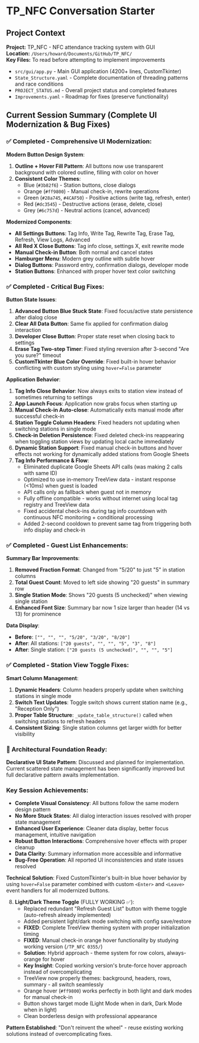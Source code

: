 # TP_NFC Conversation Starter

## Project Context
**Project:** TP_NFC - NFC attendance tracking system with GUI  
**Location:** `/Users/howard/Documents/GitHub/TP_NFC/`  
**Key Files:** To read before attempting to implement improvements
- `src/gui/app.py` - Main GUI application (4200+ lines, CustomTkinter)
- `State_Structure.yaml` - Complete documentation of threading patterns and race conditions
- `PROJECT_STATUS.md` - Overall project status and completed features
- `Improvements.yaml` - Roadmap for fixes (preserve functionality)

## Current Session Summary (Complete UI Modernization & Bug Fixes)

### ✅ Completed - Comprehensive UI Modernization:

**Modern Button Design System**:
1. **Outline + Hover Fill Pattern**: All buttons now use transparent background with colored outline, filling with color on hover
2. **Consistent Color Themes**: 
   - Blue (`#3b82f6`) - Station buttons, close dialogs
   - Orange (`#ff9800`) - Manual check-in, rewrite operations
   - Green (`#28a745`, `#4CAF50`) - Positive actions (write tag, refresh, enter)
   - Red (`#dc3545`) - Destructive actions (erase, delete, close)
   - Grey (`#6c757d`) - Neutral actions (cancel, advanced)

**Modernized Components**:
- **All Settings Buttons**: Tag Info, Write Tag, Rewrite Tag, Erase Tag, Refresh, View Logs, Advanced
- **All Red X Close Buttons**: Tag info close, settings X, exit rewrite mode
- **Manual Check-in Button**: Both normal and cancel states
- **Hamburger Menu**: Modern grey outline with subtle hover
- **Dialog Buttons**: Password entry, confirmation dialogs, developer mode
- **Station Buttons**: Enhanced with proper hover text color switching

### ✅ Completed - Critical Bug Fixes:

**Button State Issues**:
1. **Advanced Button Blue Stuck State**: Fixed focus/active state persistence after dialog close
2. **Clear All Data Button**: Same fix applied for confirmation dialog interaction
3. **Developer Close Button**: Proper state reset when closing back to settings
4. **Erase Tag Two-step Timer**: Fixed styling reversion after 3-second "Are you sure?" timeout
5. **CustomTkinter Blue Color Override**: Fixed built-in hover behavior conflicting with custom styling using `hover=False` parameter

**Application Behavior**:
1. **Tag Info Close Behavior**: Now always exits to station view instead of sometimes returning to settings
2. **App Launch Focus**: Application now grabs focus when starting up
3. **Manual Check-in Auto-close**: Automatically exits manual mode after successful check-in
4. **Station Toggle Column Headers**: Fixed headers not updating when switching stations in single mode
5. **Check-in Deletion Persistence**: Fixed deleted check-ins reappearing when toggling station views by updating local cache immediately
6. **Dynamic Station Support**: Fixed manual check-in buttons and hover effects not working for dynamically added stations from Google Sheets
7. **Tag Info Performance & Flow**: 
   - Eliminated duplicate Google Sheets API calls (was making 2 calls with same ID)
   - Optimized to use in-memory TreeView data - instant response (<10ms) when guest is loaded
   - API calls only as fallback when guest not in memory
   - Fully offline compatible - works without internet using local tag registry and TreeView data
   - Fixed accidental check-ins during tag info countdown with continuous NFC monitoring + conditional processing
   - Added 2-second cooldown to prevent same tag from triggering both info display and check-in

### ✅ Completed - Guest List Enhancements:

**Summary Bar Improvements**:
1. **Removed Fraction Format**: Changed from "5/20" to just "5" in station columns
2. **Total Guest Count**: Moved to left side showing "20 guests" in summary row
3. **Single Station Mode**: Shows "20 guests (5 unchecked)" when viewing single station
4. **Enhanced Font Size**: Summary bar now 1 size larger than header (14 vs 13) for prominence

**Data Display**:
- **Before**: `["", "", "", "5/20", "3/20", "8/20"]` 
- **After**: All stations: `["20 guests", "", "", "5", "3", "8"]`
- **After**: Single station: `["20 guests (5 unchecked)", "", "", "5"]`

### ✅ Completed - Station View Toggle Fixes:

**Smart Column Management**:
1. **Dynamic Headers**: Column headers properly update when switching stations in single mode
2. **Switch Text Updates**: Toggle switch shows current station name (e.g., "Reception Only")  
3. **Proper Table Structure**: `_update_table_structure()` called when switching stations to refresh headers
4. **Consistent Sizing**: Single station columns get larger width for better visibility

### 🎯 Architectural Foundation Ready:

**Declarative UI State Pattern**: Discussed and planned for implementation. Current scattered state management has been significantly improved but full declarative pattern awaits implementation.

### Key Session Achievements:
- **Complete Visual Consistency**: All buttons follow the same modern design pattern
- **No More Stuck States**: All dialog interaction issues resolved with proper state management
- **Enhanced User Experience**: Cleaner data display, better focus management, intuitive navigation
- **Robust Button Interactions**: Comprehensive hover effects with proper cleanup
- **Data Clarity**: Summary information more accessible and informative
- **Bug-Free Operation**: All reported UI inconsistencies and state issues resolved

**Technical Solution**: Fixed CustomTkinter's built-in blue hover behavior by using `hover=False` parameter combined with custom `<Enter>` and `<Leave>` event handlers for all modernized buttons.

8. **Light/Dark Theme Toggle** (FULLY WORKING ✅):
   - Replaced redundant "Refresh Guest List" button with theme toggle (auto-refresh already implemented)
   - Added persistent light/dark mode switching with config save/restore
   - **FIXED**: Complete TreeView theming system with proper initialization timing
   - **FIXED**: Manual check-in orange hover functionality by studying working version (`/TP_NFC 0355/`)
   - **Solution**: Hybrid approach - theme system for row colors, always-orange for hover
   - **Key Insight**: Copied working version's brute-force hover approach instead of overcomplicating
   - TreeView now properly themes: background, headers, rows, summary - all switch seamlessly
   - Orange hover (`#ff9800`) works perfectly in both light and dark modes for manual check-in
   - Button shows target mode (Light Mode when in dark, Dark Mode when in light)
   - Clean borderless design with professional appearance

**Pattern Established**: "Don't reinvent the wheel" - reuse existing working solutions instead of overcomplicating fixes.